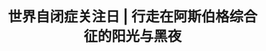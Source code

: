 ---
title: 世界自闭症关注日 | 行走在阿斯伯格综合征的阳光与黑夜
tags: [介绍, 孤独症, ASD]
color: secondary
description: I am proud to be different.
external_url: http://mp.weixin.qq.com/s?__biz=MzIyMzgyMjY5NQ==&amp;mid=2247483661&amp;idx=1&amp;sn=3c442b6fdf8e8ea04f591f9400876834&amp;chksm=e8191705df6e9e1383ead97231faf8449b46eca6da698fb751c6fc63e99143c40aa7a71f19eb&amp;scene=27#wechat_redirect
---